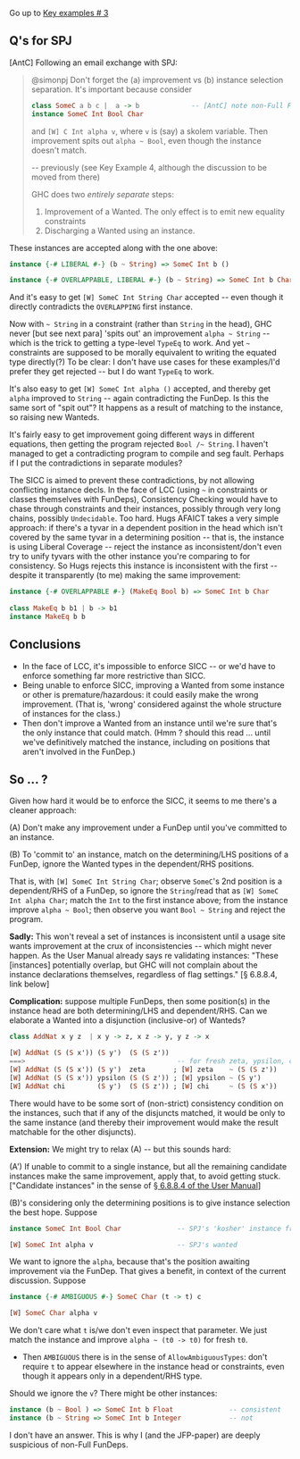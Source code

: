 Go up to [Key examples # 3](https://gitlab.haskell.org/ghc/ghc/-/wikis/Functional-dependencies-in-GHC/Key-examples#example-3-lcc-and-licc-threaten-confluence)

## Q's for SPJ

[AntC] Following an email exchange with SPJ:

<blockquote>
@simonpj Don't forget the (a) improvement vs (b) instance selection separation.  It's important because consider

```haskell
class SomeC a b c |  a -> b             -- [AntC] note non-Full FunDep
instance SomeC Int Bool Char
```

and `[W] C Int alpha v`, where `v` is (say) a skolem variable.   Then improvement spits out `alpha ~ Bool`, even though the instance doesn't match.

-- previously (see Key Example 4, although the discussion to be moved from there)

GHC does two *entirely separate* steps:

1. Improvement of a Wanted. The only effect is to emit new equality constraints
2. Discharging a Wanted using an instance.

</blockquote>

These instances are accepted along with the one above:


```haskell
instance {-# LIBERAL #-} (b ~ String) => SomeC Int b ()

instance {-# OVERLAPPABLE, LIBERAL #-} (b ~ String) => SomeC Int b Char
```

And it's easy to get `[W] SomeC Int String Char` accepted -- even though it directly contradicts the `OVERLAPPING` first instance.

Now with `~ String` in a constraint (rather than `String` in the head), GHC never [but see next para] 'spits out' an improvement `alpha ~ String` -- which is the trick to getting a type-level `TypeEq` to work. And yet `~` constraints are supposed to be morally equivalent to writing the equated type directly(?) To be clear: I don't have use cases for these examples/I'd prefer they get rejected -- but I do want `TypeEq` to work.

It's also easy to get `[W] SomeC Int alpha ()` accepted, and thereby get `alpha` improved to `String` -- again contradicting the FunDep. Is this the same sort of "spit out"? It happens as a result of matching to the instance, so raising new Wanteds.

It's fairly easy to get improvement going different ways in different equations, then getting the program rejected `Bool /~ String`. I haven't managed to get a contradicting program to compile and seg fault. Perhaps if I put the contradictions in separate modules?

The SICC is aimed to prevent these contradictions, by not allowing conflicting instance decls. In the face of LCC (using `~` in constraints or classes themselves with FunDeps), Consistency Checking would have to chase through constraints and their instances, possibly through very long chains, possibly `Undecidable`. Too hard. Hugs AFAICT takes a very simple approach: if there's a tyvar in a dependent position in the head which isn't covered by the same tyvar in a determining position -- that is, the instance is using Liberal Coverage -- reject the instance as inconsistent/don't even try to unify tyvars with the other instance you're comparing to for consistency. So Hugs rejects this instance is inconsistent with the first -- despite it transparently (to me) making the same improvement:

```haskell
instance {-# OVERLAPPABLE #-} (MakeEq Bool b) => SomeC Int b Char
   
class MakeEq b b1 | b -> b1
instance MakeEq b b
```

## Conclusions

* In the face of LCC, it's impossible to enforce SICC -- or we'd have to enforce something far more restrictive than SICC.
* Being unable to enforce SICC, improving a Wanted from some instance or other is premature/hazardous: it could easily make the wrong improvement. (That is, 'wrong' considered against the whole structure of instances for the class.)
* Then don't improve a Wanted from an instance until we're sure that's the only instance that could match. (Hmm ? should this read ... until we've definitively matched the instance, including on positions that aren't involved in the FunDep.)

## So ... ?

Given how hard it would be to enforce the SICC, it seems to me there's a cleaner approach:

(A) Don't make any improvement under a FunDep until you've committed to an instance.

(B) To 'commit to' an instance, match on the determining/LHS positions of a FunDep, ignore the Wanted types in the dependent/RHS positions.

That is, with `[W] SomeC Int String Char`; observe `SomeC`'s 2nd position is a dependent/RHS of a FunDep, so ignore the `String`/read that as `[W] SomeC Int alpha Char`; match the `Int` to the first instance above; from the instance improve `alpha ~ Bool`; then observe you want `Bool ~ String` and reject the program.

**Sadly:** This won't reveal a set of instances is inconsistent until a usage site wants improvement at the crux of inconsistencies -- which might never happen. As the User Manual already says re validating instances: "These [instances] potentially overlap, but GHC will not complain about the instance declarations themselves, regardless of flag settings." [§ 6.8.8.4, link below]

**Complication:** suppose multiple FunDeps, then some position(s) in the instance head are both determining/LHS and dependent/RHS. Can we elaborate a Wanted into a disjunction (inclusive-or) of Wanteds? 

```haskell
class AddNat x y z  | x y -> z, x z -> y, y z -> x

[W] AddNat (S (S x')) (S y')  (S (S z'))
===>                                      -- for fresh zeta, ypsilon, chi
[W] AddNat (S (S x')) (S y')  zeta       ; [W] zeta    ~ (S (S z'))
[W] AddNat (S (S x')) ypsilon (S (S z')) ; [W] ypsilon ~ (S y')
[W] AddNat chi        (S y')  (S (S z')) ; [W] chi     ~ (S (S x'))
```

There would have to be some sort of (non-strict) consistency condition on the instances, such that if any of the disjuncts matched, it would be only to the same instance (and thereby their improvement would make the result matchable for the other disjuncts).

**Extension:** We might try to relax (A) -- but this sounds hard:

(A') If unable to commit to a single instance, but all the remaining candidate instances make the same improvement, apply that, to avoid getting stuck. ["Candidate instances" in the sense of [§ 6.8.8.4 of the User Manual](https://ghc.gitlab.haskell.org/ghc/doc/users_guide/exts/instances.html)]

(B)'s considering only the determining positions is to give instance selection the best hope. Suppose

```haskell
instance SomeC Int Bool Char              -- SPJ's 'kosher' instance from above

[W] SomeC Int alpha v                     -- SPJ's wanted
```

We want to ignore the `alpha`, because that's the position awaiting improvement via the FunDep. That gives a benefit, in context of the current discussion. Suppose

```haskell
instance {-# AMBIGUOUS #-} SomeC Char (t -> t) c

[W] SomeC Char alpha v
```

We don't care what `t` is/we don't even inspect that parameter. We just match the instance and improve `alpha ~ (t0 -> t0)` for fresh `t0`.

* Then `AMBIGUOUS` there is in the sense of `AllowAmbiguousTypes`: don't require `t` to appear elsewhere in the instance head or constraints, even though it appears only in a dependent/RHS type.

Should we ignore the `v`? There might be other instances:

```haskell
instance (b ~ Bool ) => SomeC Int b Float              -- consistent
instance (b ~ String => SomeC Int b Integer            -- not
```

I don't have an answer. This is why I (and the JFP-paper) are deeply suspicious of non-Full FunDeps.